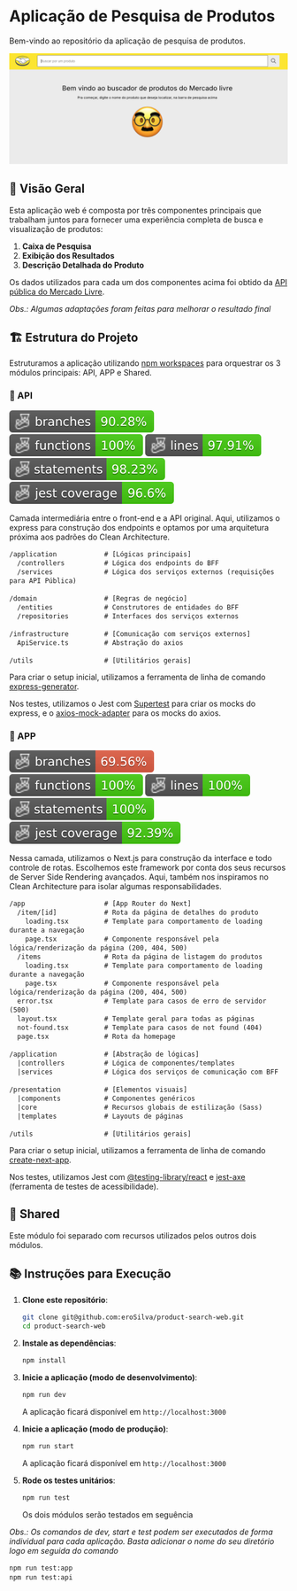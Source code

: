 # Aplicação de Pesquisa de Produtos

Bem-vindo ao repositório da aplicação de pesquisa de produtos.

![Print de uma tela com um campo de busca, alguns textos e um emoji](./docs/home-page.png)

## 👀 Visão Geral

Esta aplicação web é composta por três componentes principais que trabalham juntos para fornecer uma experiência completa de busca e visualização de produtos:

1. **Caixa de Pesquisa**
2. **Exibição dos Resultados**
3. **Descrição Detalhada do Produto**

Os dados utilizados para cada um dos componentes acima foi obtido da [API pública do Mercado Livre](https://developers.mercadolivre.com.br/pt_br/itens-e-buscas).

_Obs.: Algumas adaptações foram feitas para melhorar o resultado final_

## 🏗️ Estrutura do Projeto

Estruturamos a aplicação utilizando [npm workspaces](https://docs.npmjs.com/cli/v7/using-npm/workspaces) para orquestrar os 3 módulos principais: API, APP e Shared.

### 📄 API

![Branches](./api/docs/badges/coverage-branches.svg)
![Functions](./api/docs/badges/coverage-functions.svg)
![Lines](./api/docs/badges/coverage-lines.svg)
![Statements](./api/docs/badges/coverage-statements.svg)
![Jest coverage](./api/docs/badges/coverage-jest%20coverage.svg)

Camada intermediária entre o front-end e a API original. Aqui, utilizamos o express para construção dos endpoints e optamos por uma arquitetura próxima aos padrões do Clean Architecture.

```
/application            # [Lógicas principais]
  /controllers          # Lógica dos endpoints do BFF
  /services             # Lógica dos serviços externos (requisições para API Pública)

/domain                 # [Regras de negócio]
  /entities             # Construtores de entidades do BFF
  /repositories         # Interfaces dos serviços externos

/infrastructure         # [Comunicação com serviços externos]
  ApiService.ts         # Abstração do axios

/utils                  # [Utilitários gerais]
```

Para criar o setup inicial, utilizamos a ferramenta de linha de comando [express-generator](https://expressjs.com/en/starter/generator.html).

Nos testes, utilizamos o Jest com [Supertest](https://www.npmjs.com/package/supertest) para criar os mocks do express, e o [axios-mock-adapter](https://www.npmjs.com/package/axios-mock-adapter) para os mocks do axios.

### 📱 APP

![Branches](./app/docs/badges/coverage-branches.svg)
![Functions](./app/docs/badges/coverage-functions.svg)
![Lines](./app/docs/badges/coverage-lines.svg)
![Statements](./app/docs/badges/coverage-statements.svg)
![Jest coverage](./app/docs/badges/coverage-jest%20coverage.svg)

Nessa camada, utilizamos o Next.js para construção da interface e todo controle de rotas. Escolhemos este framework por conta dos seus recursos de Server Side Rendering avançados. Aqui, também nos inspiramos no Clean Architecture para isolar algumas responsabilidades.

```
/app                    # [App Router do Next]
  /item/[id]            # Rota da página de detalhes do produto
    loading.tsx         # Template para comportamento de loading durante a navegação
    page.tsx            # Componente responsável pela lógica/renderização da página (200, 404, 500)
  /items                # Rota da página de listagem do produtos
    loading.tsx         # Template para comportamento de loading durante a navegação
    page.tsx            # Componente responsável pela lógica/renderização da página (200, 404, 500)
  error.tsx             # Template para casos de erro de servidor (500)
  layout.tsx            # Template geral para todas as páginas
  not-found.tsx         # Template para casos de not found (404)
  page.tsx              # Rota da homepage

/application            # [Abstração de lógicas]
  |controllers          # Lógica de componentes/templates
  |services             # Lógica dos serviços de comunicação com BFF

/presentation           # [Elementos visuais]
  |components           # Componentes genéricos
  |core                 # Recursos globais de estilização (Sass)
  |templates            # Layouts de páginas

/utils                  # [Utilitários gerais]
```

Para criar o setup inicial, utilizamos a ferramenta de linha de comando [create-next-app](https://nextjs.org/docs/pages/api-reference/create-next-app).

Nos testes, utilizamos Jest com [@testing-library/react](https://testing-library.com/) e [jest-axe](https://www.npmjs.com/package/jest-axe) (ferramenta de testes de acessibilidade).

## 🤲 Shared

Este módulo foi separado com recursos utilizados pelos outros dois módulos.

## 📚 Instruções para Execução

1. **Clone este repositório**:

   ```bash
   git clone git@github.com:eroSilva/product-search-web.git
   cd product-search-web
   ```

2. **Instale as dependências**:

   ```bash
   npm install
   ```

3. **Inicie a aplicação (modo de desenvolvimento)**:

   ```bash
   npm run dev
   ```

   A aplicação ficará disponível em `http://localhost:3000`

4. **Inicie a aplicação (modo de produção)**:

   ```bash
   npm run start
   ```

   A aplicação ficará disponível em `http://localhost:3000`

5. **Rode os testes unitários**:

   ```bash
   npm run test
   ```

   Os dois módulos serão testados em seguência

_Obs.: Os comandos de dev, start e test podem ser executados de forma individual para cada aplicação. Basta adicionar o nome do seu diretório logo em seguida do comando_

```bash
npm run test:app
npm run test:api
```

